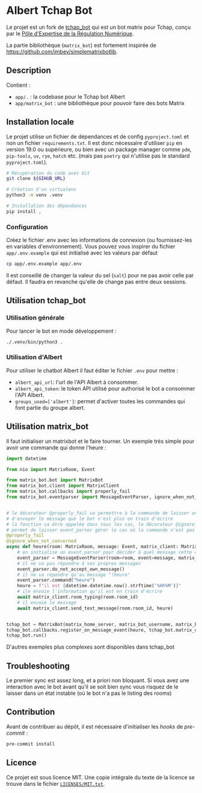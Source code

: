 <!--
SPDX-FileCopyrightText: 2023 Pôle d'Expertise de la Régulation Numérique <contact.peren@finances.gouv.fr>
SPDX-FileCopyrightText: 2024 Etalab/Datalab <etalab@modernisation.gouv.fr>

SPDX-License-Identifier: MIT
-->

# Albert Tchap Bot

Le projet est un fork de [tchap_bot](https://gitlab.incubateur.net/PEREN/tchap_bot) qui est un bot matrix pour Tchap, conçu par le [Pôle d'Expertise de la Régulation Numérique](https://gitlab.incubateur.net/PEREN).

La partie bibliothèque (`matrix_bot`) est fortement inspirée de https://github.com/imbev/simplematrixbotlib.


## Description

Contient :
- `app/.` : la codebase pour le Tchap bot Albert
- `app/matrix_bot` : une bibliothèque pour pouvoir faire des bots Matrix


## Installation locale

Le projet utilise un fichier de dépendances et de config `pyproject.toml` et non un fichier `requirements.txt`. Il est donc nécessaire d'utiliser `pip` en version 19.0 ou supérieure, ou bien avec un package manager comme `pdm`, `pip-tools`, `uv`, `rye`, `hatch` etc. (mais pas `poetry` qui n'utilise pas le standard `pyproject.toml`).

```bash
# Récupération du code avec Git
git clone ${GIHUB_URL}

# Création d'un virtualenv
python3 -m venv .venv

# Installation des dépendances
pip install .
```

### Configuration

Créez le fichier .env avec les informations de connexion (ou fournissez-les en variables d'environnement).
Vous pouvez vous inspirer du fichier `app/.env.example` qui est initialisé avec les valeurs par défaut 

```bash
cp app/.env.example app/.env
```

Il est conseillé de changer la valeur du sel (`salt`) pour ne pas avoir celle par défaut. Il faudra en revanche qu'elle de change pas entre deux sessions.


## Utilisation tchap_bot

### Utilisation générale

Pour lancer le bot en mode développement :


```bash
./.venv/bin/python3 .
```

### Utilisation d'Albert

Pour utiliser le chatbot Albert il faut éditer le fichier `.env` pour mettre :
- `albert_api_url`: l'url de l'API Albert à consommer.
- `albert_api_token`: le token API utilisé pour authorisé le bot a consommer l'API Albert.
- `groups_used=['albert']`: permet d'activer toutes les commandes qui font partie du groupe albert.


## Utilisation matrix_bot

Il faut initialiser un matrixbot et le faire tourner. Un exemple très simple pour avoir une commande qui donne l'heure :

```python
import datetime

from nio import MatrixRoom, Event

from matrix_bot.bot import MatrixBot
from matrix_bot.client import MatrixClient
from matrix_bot.callbacks import properly_fail
from matrix_bot.eventparser import MessageEventParser, ignore_when_not_concerned


# le décorateur @properly_fail va permettre à la commande de laisser un message d'erreur si la commande plante et
# d'envoyer le message que le bot n'est plus en train d'écrire
# la fonction va être appelée dans tous les cas, le décorateur @ignore_when_not_concerned 
# permet de laisser event_parser gérer le cas où la commande n'est pas concernée
@properly_fail
@ignore_when_not_concerned
async def heure(room: MatrixRoom, message: Event, matrix_client: MatrixClient):
    # on initialise un event_parser pour décider à quel message cette commande va répondre
    event_parser = MessageEventParser(room=room, event=message, matrix_client=matrix_client)
    # il ne va pas répondre à ses propres messages
    event_parser.do_not_accept_own_message()
    # il ne va répondre qu'au message "!heure"
    event_parser.command("heure")
    heure = f"il est {datetime.datetime.now().strftime('%Hh%M')}"
    # ile envoie l'information qu'il est en train d'écrire
    await matrix_client.room_typing(room.room_id)
    # il envoie le message
    await matrix_client.send_text_message(room.room_id, heure)


tchap_bot = MatrixBot(matrix_home_server, matrix_bot_username, matrix_bot_password)
tchap_bot.callbacks.register_on_message_event(heure, tchap_bot.matrix_client)
tchap_bot.run()
```

D'autres exemples plus complexes sont disponibles dans tchap_bot


## Troubleshooting

Le premier sync est assez long, et a priori non bloquant. Si vous avez une interaction avec le bot avant qu'il se soit bien sync vous risquez de le laisser dans un état instable (où le bot n'a pas le listing des rooms) 

## Contribution


Avant de contribuer au dépôt, il est nécessaire d'initialiser les _hooks_ de _pre-commit_ :

```bash
pre-commit install
```


## Licence

Ce projet est sous licence MIT. Une copie intégrale du texte
de la licence se trouve dans le fichier [`LICENSES/MIT.txt`](LICENSES/MIT.txt).
